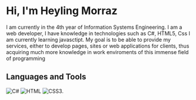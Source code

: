 # Hi, I'm Heyling Morraz 
I am currently in the 4th year of Information Systems Engineering. I am a web developer, I have knowledge in technologies such as C#, HTML5, Css I am currently learning javasctipt. My goal is to be able to provide my services, either to develop pages, sites or web applications for clients, thus acquiring much more knowledge in work enviroments of this immense field of programming

## Languages and Tools
![C#](https://img.shields.io/badge/C%20Sharp-239120.svg?style=for-the-badge&logo=C-Sharp&logoColor=white)
![HTML](https://img.shields.io/badge/html5%20-%23E34F26.svg?&style=for-the-badge&logo=html5&logoColor=white)
![CSS3](https://img.shields.io/badge/css3%20-%231572B6.svg?&style=for-the-badge&logo=css3&logoColor=white).



